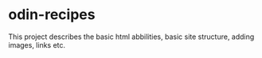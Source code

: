 # odin-recipes
This project describes the basic html abbilities, basic site structure,
adding images, links etc. 